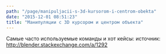 ```yaml
---
path: "/page/manipuljacii-s-3d-kursorom-i-centrom-obekta"
date: "2015-12-01 08:51:23"
title: "Манипуляции с 3D курсором и центром объекта"
---
```

Самые часто используемые команды и хот кейсы:
источник: http://blender.stackexchange.com/a/1292